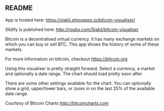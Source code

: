 ## README

App is hosted here: <https://sjakil.shinyapps.io/bitcoin-visualiser/>

Slidify is published here: <http://rpubs.com/Sjakil/bitcoin-visualiser>

Bitcoin is a decentralised virtual currency. It has many exchange markets on which you can buy or sell BTC. This app shows the history of some of these markets.

For more information on bitcoin, checkout <https://bitcoin.org>

Using this visualiser is pretty straight forward. Select a currency, a market and optionally a date range. The chart should load pretty soon after.

There are some other settings available for the chart. You can optionally show a grid, upper/lower bars, or zoom in on the last 25% of the available date range.

Courtesy of Bitcoin Charts <http://bitcoincharts.com>
